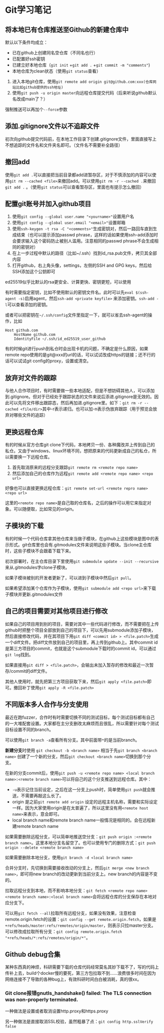 # Git学习笔记

## 将本地已有仓库推送至Github的新建仓库中

默认以下条件均成立：

* 已在github上创建同名空仓库（不同名也行）
* 已配置好ssh密钥
* 已建立好本地仓库（`git init` +`git add .` +`git commit -m "comments"`)
* 本地仓库为clean状态（使用`git status`查看）

1. 进入本地git仓库，使用`git remote add origin git@github.com:xxx(仓库网站比如github提供的ssh地址)`
2. 使用`git push -u origin master`向远程仓库提交代码（后来听说github默认名改成main了？）

强制推送可以再加个`--force`参数

## 添加.gitignore文件以不追踪文件

初次向github提交代码前，在本地工作目录下创建.gitignore文件，里面直接写上不想追踪的文件名和文件夹名即可。（文件名不需要补全路径）

## 撤回add

使用`git add .`可以直接把当前目录都add进暂存区，对于不慎添加的内容可以使用`git rm --cached <file>`来撤回add。可以使用`git rm -r --cached .`来撤回`git add .` 。（使用`git status`可以查看暂存区，里面也有提示怎么撤回）

## 配置git账号并加入github项目

1. 使用`git config --global user.name "<yourname>"`设置用户名
2. 使用`git config --global user.email "<email>"`设置邮箱
3. 使用`ssh-keygen -t rsa -C "<comments>"`生成密钥对，然后一路回车直到生成结束（也可以提示添加passwd phrase，这样的话如果使用ssh-add添加时会要求输入这个密码防止被别人滥用。注意相同的passwd phrase不会生成相同的密钥对）
4. 在上一步过程中默认的路径（比如~/.ssh）找到id_rsa.pub文件，拷贝其全部内容
5. 打开github，右上角头像，settings，左侧的SSH and GPG keys，然后给SSH添加这个公钥即可

ed25519似乎比默认的rsa更安全、计算更快、密钥更短，可以使用

有时需要指定密钥，比如不使用默认的密钥文件名。此时可以先`eval $(ssh-agent -s)`启用agent，然后`ssh-add <private keyfile>` 来添加密钥。`ssh-add -l`可以查看添加的密钥。

或者可以把密钥在`~/.ssh/config`文件里指定一下，就可以省去ssh-agent的操作，比如

```text
Host github.com
    HostName github.com
    IdentityFile ~/.ssh/id_ed25519_user_github
```

有的时候git进行push到私仓时会出现卡机的问题，不确定是什么原因，如果remote repo使用的是git@xxx的url的话，可以试试改成https的链接；还不行的话可以试试git config的proxy，设置或清空。

## 放弃对文件的跟踪

与他人合作项目时，有时需要做一些本地适配，但是不想妨碍其他人，可以添加到.gitignore。但对于已经处于跟踪状态的文件来说后添进.gitignore是无效的。因此可以先将文件移出跟踪态，然后再加进.gitignore里。如下：`git rm -r --cached <file/dir>`其中-r表示递归。也可以加-n表示伪放弃跟踪（用于预览会放弃对哪些文件的追踪）

## 更换远程仓库

有的时候从官方仓库git clone下代码，本地拷贝一份、各种魔改并上传到自己的私仓。又由于windows、linux环境不同，想把原来的代码更新成自己的私仓，所以需要换一下远程仓库。

1. 首先取消原来的远程分支跟踪`git remote rm <remote repo name>`
2. 然后添加自己的仓库作为远程`git remote add <remote repo name> <repo url>`

好像也可以直接更换远程仓库：`git remote set-url <remote repro name> <repo url>`

这里的`<remote repo name>`是自己取的仓库名，之后的操作可以用它来指定对象。可以随便取，比如常见的origin。

## 子模块的下载

有的时候一个代码仓库拿其他仓库来当做子模块，在github上这些模块是图中的表示形式。git仓库里也会有.gitmodules文件来说明这些子模块。当clone主仓库时，这些子模块不会跟着下载下来。

初次部署时，在主仓库目录下里使用`git submodule update --init --recursive`来从.gitmodules字clone子模块。

如果子模块被别的开发者更新了，可以进到子模块中然后`git pull`。

如果希望添加某个仓库作为子模块，使用`git submodule add <repo url>`来下载子模块并更新.gitmodules文件

## 自己的项目需要对其他项目进行修改

如果自己的项目用到别的项目，需要对其中一些代码进行修改，而不需要把在上传github时把整个项目全部放到自己的项目下，可以先用submodule添加子模块，然后直接修改代码，并在其项目下用`git diff <commit id> > <file.patch>`生成一个diff文件。把diff文件放到自己的项目里，再上传到github上。其中commit id是第三方项目的commit，也就是这个submodule下载时的commit id，可以通过`git log`找到。

如果直接用`git diff > <file.patch>`，会输出未加入暂存的修改和最近一次暂存/commit的diff文件。

其他人使用时，就先把第三方项目获取下来，然后`git apply <file.patch>`即可。撤回补丁使用`git apply -R <file.patch>`

## 不同版本多人合作与分支使用

最近在跑fuzzer，合作时有时需要切换不同的测试目标，每个测试目标都有自己的一大堆配套设置。大家都在主分支删改太麻烦而且很乱，所以需要针对每个测试目标设置不同的branch。

可以使用`git branch -a`查看所有分支。其中前面带`*`的是当前branch。

**新建分支**时使用 `git checkout -b <branch name>` 相当于先`git branch <branch name>` 创建了一个新的分支，然后`git checkout <branch name>`切换到那个分支。

在新的分支commit后，使用`git push -u <remote repo name> <local branch name>:<remote branch name>`可以将自己的这个分支推送到远程仓库。其中：

*  `-u`表示记住当前设定，之后在这一分支上push时，简单使用`git push`就会推送，不需要再敲这么长了。
*  origin 是之前`git remote add origin` 设定的远程主机名称，需要和实际设定一样。因为大家使用origin是在太普遍了，所以这里没有用`<remote host name>`来表示，意会即可。
*  local branch name和remote branch name一般情况是相同的。会在远程新建remote branch name

如果需要删除远程分支，可以简单地推送空分支：`git push origin :<remote branch name>`。这里本地分支名留空了。也可以使用专门的删除方式：`git push origin --delete <remote branch name>`

如果需要删除本地分支，使用`git branch -d <local branch name>`

合并分支时，先切换到需要接收改动的分支上，然后`git merge <new branch name>`，即可将new branch的改动更新到当前分支上。new branch的内容是不变的。

拉取远程分支到本地，而不影响本地分支：`git fetch <remote repo name> <remote branch name>:<local branch name>`会将远程仓库的分支保存在本地对应分支下。

可以用`git fetch --all`拉取所有远程分支，如果没有效果，注意检查remote.origin.fetch的设置：`git config --get remote.origin.fetch`，如果是`+refs/heads/master:refs/remotes/origin/master`，则表示只拉master分支。可以修改成拉取所有分支：`git config remote.origin.fetch "+refs/heads/*:refs/remotes/origin/*"`。

## Github debug合集

某种东西真的神烦，科研需要下载的仓库代码经常莫名其妙下载不了，写的代码上传补上去，build个docker慢的要死，第三方包拉取不到……浪费很多时间在因为网络连接不了导致的各种bug上，有效科研时间白白被消耗，真的很xx。

### Git clone报错gnutls_handshake() failed: The TLS connection was non-properly terminated.

一种做法是设置或者取消设置http.proxy和https.proxy

另一种做法是直接取消SSL校验，虽然粗暴了点：`git config http.sslVerify false`
